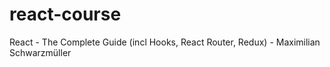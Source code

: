 # react-course
React - The Complete Guide (incl Hooks, React Router, Redux) - Maximilian Schwarzmüller
